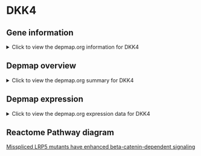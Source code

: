 <h1>DKK4</h1>

<h2>Gene information</h2>
<details>
  <summary>Click to view the depmap.org information for DKK4</summary>
  <iframe src="https://depmap.org/portal/gene/DKK4?tab=about" style="border:none;width:100%;height:800px"></iframe>
</details>

<h2>Depmap overview</h2>
<details>
  <summary>Click to view the depmap.org summary for DKK4</summary>
  <iframe src="https://depmap.org/portal/gene/DKK4?tab=overview" style="border:none;width:100%;height:800px"></iframe>
</details>

<h2>Depmap expression</h2>
<details>
  <summary>Click to view the depmap.org expression data for DKK4</summary>
  <iframe src="https://depmap.org/portal/gene/DKK4?tab=characterization" style="border:none;width:100%;height:800px"></iframe>
</details>



<h2>Reactome Pathway diagram</h2>
<a href="https://reactome.org/PathwayBrowser/#/R-HSA-5339717" target="_BLANK">Misspliced LRP5 mutants have enhanced beta-catenin-dependent signaling</a>



